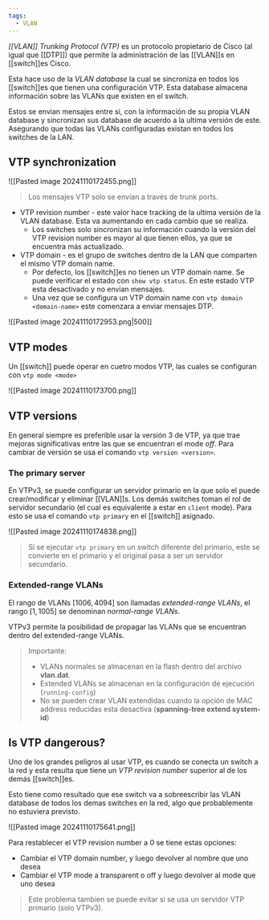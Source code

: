 ```yaml
---
tags:
  - VLAN
---
```

_[[VLAN]] Trunking Protocol (VTP)_ es un protocolo propietario de Cisco (al igual que [[DTP]]) que permite la administración de las [[VLAN]]s en [[switch]]es Cisco. 

Esta hace uso de la _VLAN database_ la cual se sincroniza en todos los [[switch]]es que tienen una configuración VTP. Esta database almacena información sobre las VLANs que existen en el switch. 

Estos se envian mensajes entre si, con la información de su propia VLAN database y sincronizan sus database de acuerdo a la ultima versión de este. Asegurando que todas las VLANs configuradas existan en todos los switches de la LAN.

## VTP synchronization

![[Pasted image 20241110172455.png]]

> Los mensajes VTP solo se envian a través de trunk ports. 

- VTP revision number - este valor hace tracking de la ultima versión de la VLAN database. Esta va aumentando en cada cambio que se realiza. 
	- Los switches solo sincronizan su información cuando la versión del VTP revision number es mayor al que tienen ellos, ya que se encuentra más actualizado.
- VTP domain - es el grupo de switches dentro de la LAN que comparten el mismo VTP domain name. 
	- Por defecto,  los [[switch]]es no tienen un VTP domain name. Se puede verificar el estado con `show vtp status`. En este estado VTP esta desactivado y no envian mensajes. 
	- Una vez que se configura un VTP domain name con `vtp domain <domain-name>` este comenzara a enviar mensajes DTP. 

![[Pasted image 20241110172953.png|500]]

## VTP modes 

Un [[switch]] puede operar en cuetro modos VTP, las cuales se configuran con `vtp mode <mode>`

![[Pasted image 20241110173700.png]]


## VTP versions 
En general siempre es preferible usar la versión 3 de VTP, ya que trae mejoras significativas entre las que se encuentran el mode _off_. Para cambiar de versión se usa el comando `vtp version <version>`. 

### The primary server
En VTPv3, se puede configurar un servidor primario en la que solo el puede crear/modificar y eliminar [[VLAN]]s. Los demás switches toman el rol de servidor secundario (el cual es equivalente a estar en `client` mode). Para esto se usa el comando `vtp primary` en el [[switch]] asignado. 

![[Pasted image 20241110174838.png]]

> Si se ejecutar `vtp primary` en un switch diferente del primario, este se convierte en el primario y el original pasa a ser un servidor secundario.


### Extended-range VLANs 
El rango de VLANs $[1006, 4094]$ son llamadas _extended-range VLANs_, el rango $[1, 1005]$ se denominan _normal-range VLANs_.

VTPv3 permite la posibilidad de propagar las VLANs que se encuentran dentro del extended-range VLANs. 

> Importante:
> - VLANs normales se almacenan en la flash dentro del archivo **vlan.dat**.
> - Extended VLANs se almacenan en la configuración de ejecución (`running-config`)
> - No se pueden crear VLAN extendidas cuando la opción de MAC address reducidas esta desactiva (**spanning-tree extend system-id**)
## Is VTP dangerous? 
Uno de los grandes peligros al usar VTP, es cuando se conecta un switch a la red y esta resulta que tiene un _VTP revision number_ superior al de los demás [[switch]]es. 

Esto tiene como resultado que ese switch va a sobreescribir las VLAN database de todos los demas switches en la red, algo que probablemente no estuviera previsto. 

![[Pasted image 20241110175641.png]]

Para restablecer el VTP revision number a $0$ se tiene estas opciones:
- Cambiar el VTP domain number, y luego devolver al nombre que uno desea
- Cambiar el VTP mode a transparent o off y luego devolver al mode que uno desea

> Este problema tambien se puede evitar si se usa un servidor VTP primario (solo VTPv3).





